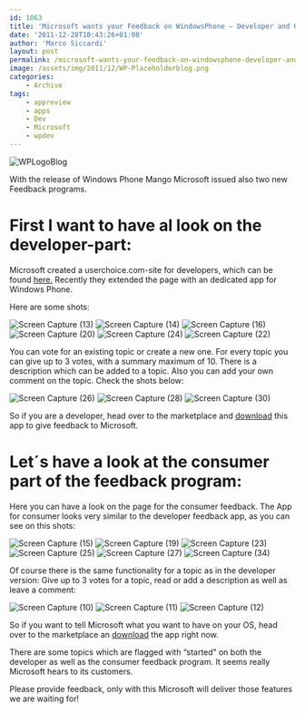 ```yaml
---
id: 1063
title: 'Microsoft wants your Feedback on WindowsPhone – Developer and User!'
date: '2011-12-28T10:43:26+01:00'
author: 'Marco Siccardi'
layout: post
permalink: /microsoft-wants-your-feedback-on-windowsphone-developer-and-user/
image: /assets/img/2011/12/WP-Placeholderblog.png
categories:
    - Archive
tags:
    - appreview
    - apps
    - Dev
    - Microsoft
    - wpdev
---
```


![WPLogoBlog](/assets/img/2012/01/WPLogoBlog1.jpg "WPLogoBlog")

With the release of Windows Phone Mango Microsoft issued also two new Feedback programs.

# First I want to have al look on the developer-part:

Microsoft created a userchoice.com-site for developers, which can be found [here.](https://wpdev.uservoice.com/forums/110705-app-platform) Recently they extended the page with an dedicated app for Windows Phone.

Here are some shots:

![Screen Capture (13)](/assets/img/2011/12/Screen-Capture-13.jpg "Screen Capture (13)") 
![Screen Capture (14)](/assets/img/2011/12/Screen-Capture-141.jpg "Screen Capture (14)") 
![Screen Capture (16)](/assets/img/2011/12/Screen-Capture-161.jpg "Screen Capture (16)") 
![Screen Capture (20)](/assets/img/2011/12/Screen-Capture-20.jpg "Screen Capture (20)") 
![Screen Capture (24)](/assets/img/2011/12/Screen-Capture-24.jpg "Screen Capture (24)") 
![Screen Capture (22)](/assets/img/2011/12/Screen-Capture-22.jpg "Screen Capture (22)")

You can vote for an existing topic or create a new one. For every topic you can give up to 3 votes, with a summary maximum of 10. There is a description which can be added to a topic. Also you can add your own comment on the topic. Check the shots below:

![Screen Capture (26)](/assets/img/2011/12/Screen-Capture-26.jpg "Screen Capture (26)") 
![Screen Capture (28)](/assets/img/2011/12/Screen-Capture-28.jpg "Screen Capture (28)") 
![Screen Capture (30)](/assets/img/2011/12/Screen-Capture-30.jpg "Screen Capture (30)")

So if you are a developer, head over to the marketplace and [download](https://windowsphone.com/s?appid=b5466109-2b8d-46f4-9461-c959e433ae4a) this app to give feedback to Microsoft.

# Let´s have a look at the consumer part of the feedback program:

Here you can have a look on the page for the consumer feedback. The App for consumer looks very similar to the developer feedback app, as you can see on this shots:

![Screen Capture (15)](/assets/img/2011/12/Screen-Capture-151.jpg "Screen Capture (15)") ![Screen Capture (19)](/assets/img/2011/12/Screen-Capture-19.jpg "Screen Capture (19)") ![Screen Capture (23)](/assets/img/2011/12/Screen-Capture-23.jpg "Screen Capture (23)")![Screen Capture (25)](/assets/img/2011/12/Screen-Capture-25.jpg "Screen Capture (25)") ![Screen Capture (27)](/assets/img/2011/12/Screen-Capture-27.jpg "Screen Capture (27)") ![Screen Capture (34)](/assets/img/2011/12/Screen-Capture-34.jpg "Screen Capture (34)")

Of course there is the same functionality for a topic as in the developer version: Give up to 3 votes for a topic, read or add a description as well as leave a comment:

![Screen Capture (10)](/assets/img/2011/12/Screen-Capture-10.jpg "Screen Capture (10)") 
![Screen Capture (11)](/assets/img/2011/12/Screen-Capture-11.jpg "Screen Capture (11)") 
![Screen Capture (12)](/assets/img/2011/12/Screen-Capture-12.jpg "Screen Capture (12)")

So if you want to tell Microsoft what you want to have on your OS, head over to the marketplace an [download](https://windowsphone.com/s?appid=30f4a6af-d742-452d-9f90-aeed254f3d42) the app right now.

There are some topics which are flagged with “started” on both the developer as well as the consumer feedback program. It seems really Microsoft hears to its customers.

Please provide feedback, only with this Microsoft will deliver those features we are waiting for!